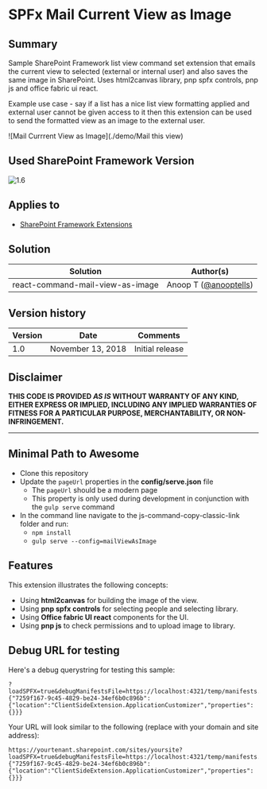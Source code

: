 # SPFx Mail Current View as Image

## Summary
Sample SharePoint Framework list view command set extension that emails the current view to selected (external or internal user) and also saves the same image in SharePoint. Uses html2canvas library, pnp spfx controls, pnp js and office fabric ui react.

Example use case - say if a list has a nice list view formatting applied and external user cannot be given access to it then this extension can be used to send the formatted view as an image to the external user.

![Mail Currrent View as Image](./demo/Mail this view)

## Used SharePoint Framework Version 
![1.6](https://img.shields.io/badge/version-1.6-green.svg)

## Applies to

* [SharePoint Framework Extensions](https://dev.office.com/sharepoint/docs/spfx/extensions/overview-extensions)

## Solution

Solution|Author(s)
--------|---------
react-command-mail-view-as-image | Anoop T ([@anooptells](https://twitter.com/anooptells))

## Version history

Version|Date|Comments
-------|----|--------
1.0|November 13, 2018|Initial release

## Disclaimer
**THIS CODE IS PROVIDED *AS IS* WITHOUT WARRANTY OF ANY KIND, EITHER EXPRESS OR IMPLIED, INCLUDING ANY IMPLIED WARRANTIES OF FITNESS FOR A PARTICULAR PURPOSE, MERCHANTABILITY, OR NON-INFRINGEMENT.**

---

## Minimal Path to Awesome

- Clone this repository
- Update the `pageUrl` properties in the **config/serve.json** file
  - The `pageUrl` should be a modern page
  - This property is only used during development in conjunction with the `gulp serve` command
- In the command line navigate to the js-command-copy-classic-link folder and run:
  - `npm install`
  - `gulp serve --config=mailViewAsImage`

## Features

This extension illustrates the following concepts:

- Using **html2canvas** for building the image of the view.
- Using **pnp spfx controls** for selecting people and selecting library.
- Using **Office fabric UI react** components for the UI. 
- Using **pnp js** to check permissions and to upload image to library.

## Debug URL for testing
Here's a debug querystring for testing this sample:

```
?loadSPFX=true&debugManifestsFile=https://localhost:4321/temp/manifests.js&customActions={"7259f167-9c45-4829-be24-34ef6b0c896b":{"location":"ClientSideExtension.ApplicationCustomizer","properties":{}}}
```

Your URL will look similar to the following (replace with your domain and site address):
```
https://yourtenant.sharepoint.com/sites/yoursite?loadSPFX=true&debugManifestsFile=https://localhost:4321/temp/manifests.js&customActions={"7259f167-9c45-4829-be24-34ef6b0c896b":{"location":"ClientSideExtension.ApplicationCustomizer","properties":{}}}
```